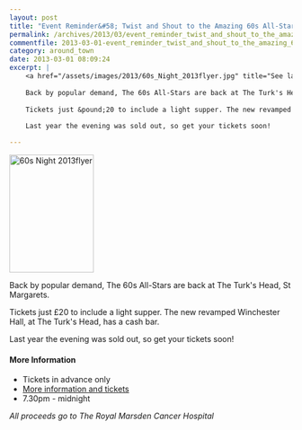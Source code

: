 ```yaml
---
layout: post
title: "Event Reminder&#58; Twist and Shout to the Amazing 60s All-Stars - 8 March 2013"
permalink: /archives/2013/03/event_reminder_twist_and_shout_to_the_amazing_60s.html
commentfile: 2013-03-01-event_reminder_twist_and_shout_to_the_amazing_60s
category: around_town
date: 2013-03-01 08:09:24
excerpt: |
    <a href="/assets/images/2013/60s_Night_2013flyer.jpg" title="See larger version of - 60s Night 2013flyer"><img src="/assets/images/2013/60s_Night_2013flyer_thumb.jpg" width="150" height="210" alt="60s Night 2013flyer" class="photo right" /></a>
    
    Back by popular demand, The 60s All-Stars are back at The Turk's Head, St Margarets.
    
    Tickets just &pound;20 to include a light supper. The new revamped Winchester Hall, at The Turk's Head, has a cash bar.
    
    Last year the evening was sold out, so get your tickets soon!

---
```


<a href="/assets/images/2013/60s_Night_2013flyer.jpg" title="See larger version of - 60s Night 2013flyer"><img src="/assets/images/2013/60s_Night_2013flyer_thumb.jpg" width="150" height="210" alt="60s Night 2013flyer" class="photo right" /></a>

Back by popular demand, The 60s All-Stars are back at The Turk's Head, St Margarets.

Tickets just £20 to include a light supper. The new revamped Winchester Hall, at The Turk's Head, has a cash bar.

Last year the evening was sold out, so get your tickets soon!

#### More Information

-   Tickets in advance only
-   [More information and tickets](http://www.davidadamsleukaemiaappeal.org/David_Adams_Appeal/60s_Night.html)
-   7.30pm - midnight

*All proceeds go to The Royal Marsden Cancer Hospital*
